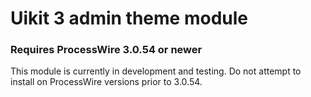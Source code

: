 # Uikit 3 admin theme module 
### Requires ProcessWire 3.0.54 or newer

This module is currently in development and testing.
Do not attempt to install on ProcessWire versions prior
to 3.0.54. 
